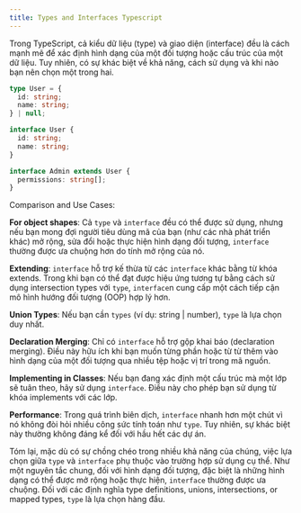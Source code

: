 ```yaml
---
title: Types and Interfaces Typescript
---
```


Trong TypeScript, cả kiểu dữ liệu (type) và giao diện (interface) đều là cách mạnh mẽ để xác định hình dạng của một đối tượng hoặc cấu trúc của một dữ liệu. Tuy nhiên, có sự khác biệt về khả năng, cách sử dụng và khi nào bạn nên chọn một trong hai.

```ts
type User = {
  id: string;
  name: string;
} | null;
```

```ts
interface User {
  id: string;
  name: string;
}

interface Admin extends User {
  permissions: string[];
}
```

Comparison and Use Cases:

**For object shapes**: Cả `type` và `interface` đều có thể được sử dụng, nhưng nếu bạn mong đợi người tiêu dùng mã của bạn (như các nhà phát triển khác) mở rộng, sửa đổi hoặc thực hiện hình dạng đối tượng, `interface` thường được ưa chuộng hơn do tính mở rộng của nó.

**Extending**: `interface` hỗ trợ kế thừa từ các `interface` khác bằng từ khóa extends. Trong khi bạn có thể đạt được hiệu ứng tương tự bằng cách sử dụng intersection types với `type`, `interface`n cung cấp một cách tiếp cận mô hình hướng đối tượng (OOP) hợp lý hơn.

**Union Types**: Nếu bạn cần `types` (ví dụ: string | number), `type` là lựa chọn duy nhất.

**Declaration Merging**: Chỉ có `interface` hỗ trợ gộp khai báo (declaration merging). Điều này hữu ích khi bạn muốn từng phần hoặc từ từ thêm vào hình dạng của một đối tượng qua nhiều tệp hoặc vị trí trong mã nguồn.

**Implementing in Classes**: Nếu bạn đang xác định một cấu trúc mà một lớp sẽ tuân theo, hãy sử dụng `interface`. Điều này cho phép bạn sử dụng từ khóa implements với các lớp.

**Performance**: Trong quá trình biên dịch, `interface` nhanh hơn một chút vì nó không đòi hỏi nhiều công sức tính toán như `type`. Tuy nhiên, sự khác biệt này thường không đáng kể đối với hầu hết các dự án.

Tóm lại, mặc dù có sự chồng chéo trong nhiều khả năng của chúng, việc lựa chọn giữa `type` và `interface` phụ thuộc vào trường hợp sử dụng cụ thể. Như một nguyên tắc chung, đối với hình dạng đối tượng, đặc biệt là những hình dạng có thể được mở rộng hoặc thực hiện, `interface` thường được ưa chuộng. Đối với các định nghĩa type definitions, unions, intersections, or mapped types, `type` là lựa chọn hàng đầu.

